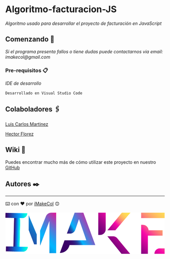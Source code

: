 # Algoritmo-facturacion-JS

_Algoritmo usado para desarrollar el proyecto de facturación en JavaScript_

## Comenzando 🚀

_Si el programa presenta fallos o tiene dudas puede contactarnos via email: imakecol@gmail.com_


### Pre-requisitos 📋

_IDE de desarrollo_

```
Desarrollado en Visual Studio Code
```

## Colaboladores 🖇️

[Luis Carlos Martinez](https://github.com/LuisC111/) 


[Hector Florez](https://github.com/hectorf25/)


## Wiki 📖

Puedes encontrar mucho más de cómo utilizar este proyecto en nuestro [GitHub](https://github.com/imakecol/)


## Autores ✒️

---
⌨️ con ❤️ por [iMakeCol](https://github.com/imakecol/) 😊

<img src="iMake.png" alt="iMake"/>



